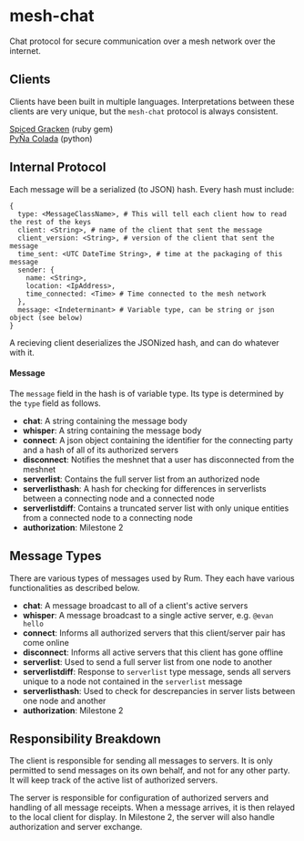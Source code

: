 # mesh-chat
Chat protocol for secure communication over a mesh network over the internet.


## Clients
Clients have been built in multiple languages. Interpretations between these clients are very unique, but the `mesh-chat` protocol is always consistent.

[Spiced Gracken](https://github.com/NullVoxPopuli/spiced_gracken) (ruby gem)  
[PyÑa Colada](https://github.com/etkirsch/pyna-colada) (python)

## Internal Protocol
Each message will be a serialized (to JSON) hash.
Every hash must include:

    {
      type: <MessageClassName>, # This will tell each client how to read the rest of the keys
      client: <String>, # name of the client that sent the message
      client_version: <String>, # version of the client that sent the message
      time_sent: <UTC DateTime String>, # time at the packaging of this message
      sender: {
        name: <String>,
        location: <IpAddress>,
        time_connected: <Time> # Time connected to the mesh network
      },
      message: <Indeterminant> # Variable type, can be string or json object (see below)
    }

A recieving client deserializes the JSONized hash, and can do whatever with it.

#### Message
The `message` field in the hash is of variable type. Its type is determined by the `type` field as follows.

 * **chat**: A string containing the message body
 * **whisper**: A string containing the message body
 * **connect**: A json object containing the identifier for the connecting party and a hash of all of its authorized servers
 * **disconnect**: Notifies the meshnet that a user has disconnected from the meshnet
 * **serverlist**: Contains the full server list from an authorized node
 * **serverlisthash**: A hash for checking for differences in serverlists between a connecting node and a connected node
 * **serverlistdiff**: Contains a truncated server list with only unique entities from a connected node to a connecting node
 * **authorization**: Milestone 2

## Message Types
There are various types of messages used by Rum. They each have various functionalities as described below.

* **chat**: A message broadcast to all of a client's active servers
* **whisper**: A message broadcast to a single active server, e.g. `@evan hello`
* **connect**: Informs all authorized servers that this client/server pair has come online
* **disconnect**: Informs all active servers that this client has gone offline
* **serverlist**: Used to send a full server list from one node to another
* **serverlistdiff**: Response to `serverlist` type message, sends all servers unique to a node not contained in the `serverlist` message
* **serverlisthash**: Used to check for descrepancies in server lists between one node and another
* **authorization**: Milestone 2

## Responsibility Breakdown
The client is responsible for sending all messages to servers. It is only permitted to send messages on its own behalf, and not for any other party. It will keep track of the active list of authorized servers.

The server is responsible for configuration of authorized servers and handling of all message receipts. When a message arrives, it is then relayed to the local client for display. In Milestone 2, the server will also handle authorization and server exchange.
